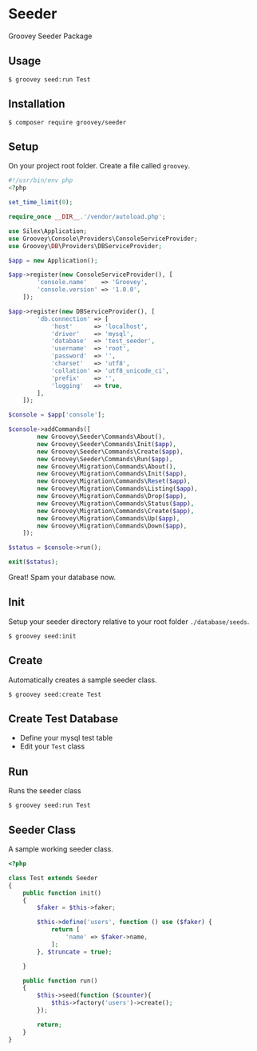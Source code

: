 # Seeder

Groovey Seeder Package

## Usage

    $ groovey seed:run Test

## Installation

    $ composer require groovey/seeder

## Setup

On your project root folder. Create a file called `groovey`.

```php
#!/usr/bin/env php
<?php

set_time_limit(0);

require_once __DIR__.'/vendor/autoload.php';

use Silex\Application;
use Groovey\Console\Providers\ConsoleServiceProvider;
use Groovey\DB\Providers\DBServiceProvider;

$app = new Application();

$app->register(new ConsoleServiceProvider(), [
        'console.name'    => 'Groovey',
        'console.version' => '1.0.0',
    ]);

$app->register(new DBServiceProvider(), [
        'db.connection' => [
            'host'      => 'localhost',
            'driver'    => 'mysql',
            'database'  => 'test_seeder',
            'username'  => 'root',
            'password'  => '',
            'charset'   => 'utf8',
            'collation' => 'utf8_unicode_ci',
            'prefix'    => '',
            'logging'   => true,
        ],
    ]);

$console = $app['console'];

$console->addCommands([
        new Groovey\Seeder\Commands\About(),
        new Groovey\Seeder\Commands\Init($app),
        new Groovey\Seeder\Commands\Create($app),
        new Groovey\Seeder\Commands\Run($app),
        new Groovey\Migration\Commands\About(),
        new Groovey\Migration\Commands\Init($app),
        new Groovey\Migration\Commands\Reset($app),
        new Groovey\Migration\Commands\Listing($app),
        new Groovey\Migration\Commands\Drop($app),
        new Groovey\Migration\Commands\Status($app),
        new Groovey\Migration\Commands\Create($app),
        new Groovey\Migration\Commands\Up($app),
        new Groovey\Migration\Commands\Down($app),
    ]);

$status = $console->run();

exit($status);
```

Great! Spam your database now.

## Init

Setup your seeder directory relative to your root folder `./database/seeds`.

    $ groovey seed:init

## Create

Automatically creates a sample seeder class.

    $ groovey seed:create Test

## Create Test Database

* Define your mysql test table
* Edit your `Test` class

## Run

Runs the seeder class

    $ groovey seed:run Test

## Seeder Class

A sample working seeder class.

```php
<?php

class Test extends Seeder
{
    public function init()
    {
        $faker = $this->faker;

        $this->define('users', function () use ($faker) {
            return [
                'name' => $faker->name,
            ];
        }, $truncate = true);

    }

    public function run()
    {
        $this->seed(function ($counter){
            $this->factory('users')->create();
        });

        return;
    }
}
```
